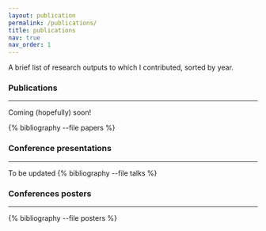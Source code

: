 ```yaml
---
layout: publication
permalink: /publications/
title: publications
nav: true
nav_order: 1
---
```

 A brief list of research outputs to which I contributed, sorted by year. 

### **Publications**
----------
Coming (hopefully) soon! 

{% bibliography --file papers %}


### **Conference presentations**
-----------
 To be updated
{% bibliography --file talks %}

### **Conferences posters**
------------
{% bibliography --file posters %}
